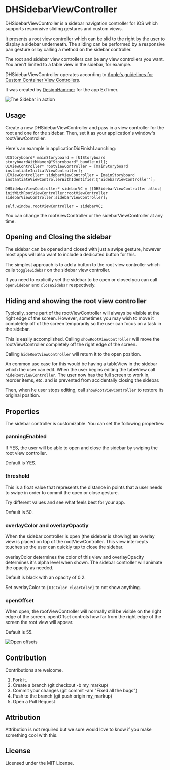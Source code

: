 # DHSidebarViewController

DHSidebarViewController is a sidebar navigation controller for iOS which supports responsive sliding gestures and custom views.

It presents a root view controller which can be slid to the right by the user to display a sidebar underneath. The sliding can be performed by a responsive pan gesture or by calling a method on the sidebar controller.

The root and sidebar view controllers can be any view controllers you want. You aren't limited to a table view in the sidebar, for example. 

DHSidebarViewController operates according to [Apple's guidelines for Custom Container View Controllers](http://developer.apple.com/library/ios/#featuredarticles/ViewControllerPGforiPhoneOS/CreatingCustomContainerViewControllers/CreatingCustomContainerViewControllers.html).

It was created by [DesignHammer](http://www.designhammer.com) for the app ExTimer.

<img src="/Users/jroberts/Desktop/dh-sidebar-example.png" alt="The Sidebar in action" />

## Usage

Create a new DHSidebarViewController and pass in a view controller for the root and one for the sidebar. Then, set it as your application's window's rootViewController.

Here's an example in applicationDidFinishLaunching:

    UIStoryboard* mainStoryboard = [UIStoryboard storyboardWithName:@"Storyboard" bundle:nil];
    UIViewController* rootViewController = [mainStoryboard instantiateInitialViewController];
    UIViewController* sidebarViewController = [mainStoryboard instantiateViewControllerWithIdentifier:@"SidebarViewController"];

    DHSidebarViewController* sidebarVC = [[DHSidebarViewController alloc] initWithRootViewController:rootViewController sidebarViewController:sidebarViewController];
    
    self.window.rootViewController = sidebarVC;


You can change the rootViewController or the sidebarViewController at any time.

## Opening and Closing the sidebar

The sidebar can be opened and closed with just a swipe gesture, however most apps will also want to include a dedicated button for this. 

The simplest approach is to add a button to the root view controller which calls `toggleSidebar` on the sidebar view controller.

If you need to explicitly set the sidebar to be open or closed you can call `openSidebar` and `closeSidebar` respectively.


## Hiding and showing the root view controller

Typically, some part of the rootViewController will always be visible at the right edge of the screen. However, sometimes you may wish to move it completely off of the screen temporarily so the user can focus on a task in the sidebar.

This is easily accomplished. Calling `showRootViewController` will move the rootViewController completely off the right edge of the screen.

Calling `hideRootViewController` will return it to the open position.

An common use case for this would be having a tableView in the sidebar which the user can edit. When the user begins editing the tabeView call `hideRootViewController`. The user now has the full screen to work in, reorder items, etc. and is prevented from accidentally closing the sidebar.

Then, when  he user stops editing, call `showRootViewController` to restore its original position.


## Properties

The sidebar controller is customizable. You can set the following properties:

### panningEnabled

If YES, the user will be able to open and close the sidebar by swiping the root view controller. 

Default is YES.

### threshold

This is a float value that represents the distance in points that a user needs to swipe in order to commit the open or close gesture. 

Try different values and see what feels best for your app. 

Default is 50.

### overlayColor and overlayOpactiy

When the sidebar controller is open (the sidebar is showing) an overlay view is placed on top of the rootViewController. This view intercepts touches so the user can quickly tap to close the sidebar.

overlayColor determines the color of this view and overlayOpacity determines it's alpha level when shown. The sidebar controller will animate the opacity as needed.

Default is black with an opacity of 0.2.

Set overlayColor to `[UICColor clearColor]` to not show anything.

### openOffset

When open, the rootViewController will normally still be visible on the right edge of the screen. openOffset controls how far from the right edge of the screen the root view will appear.

Default is 55.

<img src="/Users/jroberts/Desktop/dh-sidebar-offset.png" alt="Open offsets" />

## Contribution

Contributions are welcome.

1. Fork it.
2. Create a branch (git checkout -b my_markup)
3. Commit your changes (git commit -am "Fixed all the bugs")
4. Push to the branch (git push origin my_markup)
5. Open a Pull Request

## Attribution

Attribution is not required but we sure would love to know if you make something cool with this.

## License

Licensed under the MIT License.
